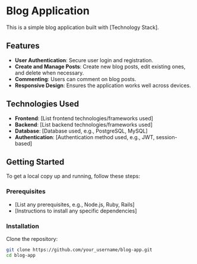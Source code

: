 # Blog Application

This is a simple blog application built with [Technology Stack].

## Features

- **User Authentication**: Secure user login and registration.
- **Create and Manage Posts**: Create new blog posts, edit existing ones, and delete when necessary.
- **Commenting**: Users can comment on blog posts.
- **Responsive Design**: Ensures the application works well across devices.

## Technologies Used

- **Frontend**: [List frontend technologies/frameworks used]
- **Backend**: [List backend technologies/frameworks used]
- **Database**: [Database used, e.g., PostgreSQL, MySQL]
- **Authentication**: [Authentication method used, e.g., JWT, session-based]

## Getting Started

To get a local copy up and running, follow these steps:

### Prerequisites

- [List any prerequisites, e.g., Node.js, Ruby, Rails]
- [Instructions to install any specific dependencies]

### Installation

Clone the repository:
   ```bash
   git clone https://github.com/your_username/blog-app.git
   cd blog-app
